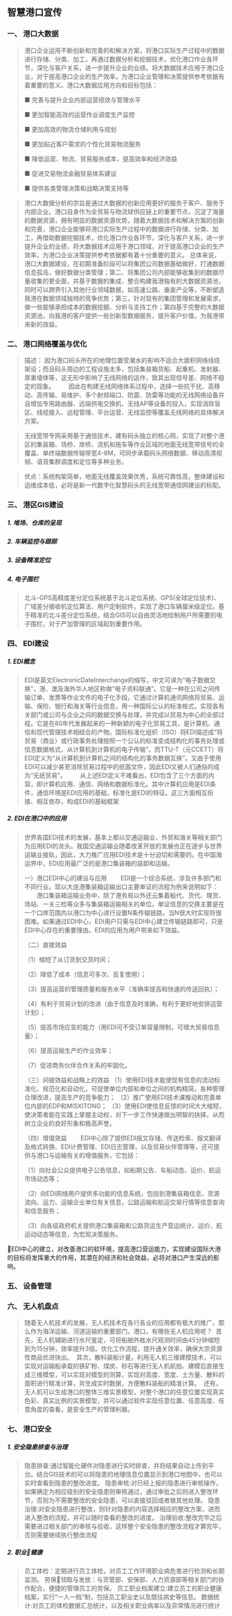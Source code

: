 ## 智慧港口宣传
### 一、 港口大数据
>港口企业运用不断创新和完善的和解决方案，将港口实际生产过程中的数据进行存储、分类、加工，再通过数据分析和挖掘技术，优化港口作业各环节，深化与客户关系，进一步提升企业的业绩。将大数据技术应用于港口企业，对于提高港口企业的生产效率，为港口企业管理和决策提供参考依据有着重要的意义。港口大数据应用方向和目标包括：
>
>■ 完善与提升企业内部运营绩效与管理水平
>
>■ 更加智能高效的运营作业调度生产监控
>
>■ 更加高效的物流仓储利用与规划
>
>■ 更加贴近客户需求的个性化贸易物流服务
>
>■ 降低运营、物流、贸易服务成本，提高效率和经济效益
>
>■ 促进交易物流金融贸易体系建设
>
>■ 提供各类管理决策和战略决策支持等

>港口大数据分析的宗旨是通过大数据的创新应用更好的服务于客户、服务于内部企业。港口自身作为全贸易与物流球供应链上的重要节点，沉淀了海量的数据资源，拥有明显的数据资源优势，随着大数据技术和解决方案的创新和完善，港口企业能够将港口实际生产过程中的数据进行存储、分类、加工，再借助数据挖掘技术，优化港口作业各环节，深化与客户关系，进一步提升企业的业绩，将大数据技术应用于港口领域，对于提高港口企业的生产效率，为港口企业决策提供参考依据都有着十分重要的意义。
>总体来说，港口大数据建设，在初期准备阶段可以将集团公司数据基础做好，打通数据信息孤岛，做好数据分类管理；第二、将集团公司内部能够收集到的数据尽量收集的更全面，并基于数据的集成、整合构建我港独有的大数据资源池，同时可以跨界引入其他行业领域数据，如高速公路、垂直产业等，不断塑造我港在数据领域独特的竞争优势；第三，针对现有的集团管理和发展需求，做一些能够承担成本的数据挖掘、分析与支持工作；第四基于完整的大数据资源池，向我港的客户提供一些创新型数据服务，提升客户价值，为我港带来新的效益。
### 二、 港口网络覆盖与优化
>描述：
因为港口码头所在的地理位置受潮水的影响不适合大面积网络线缆架设；而且码头周边的工程设施太多，包括集装箱货船、起重机、发射器、厚重墙体等，这无形中影响了无线网络的运作，致其出现信号差、网络不稳定的现象。
　　因此在构建无线网络体系过程中，选择一些抗干扰、高移动、高传输、易维护、多个射频端口、防震、防雷等功能的无线网络设备并且增加专用路由器、远端供电交换机、无线AP等设备的投入，实现消除盲区、线缆接入、远程管理、平台运营、无线监控等覆盖无线网络的具体解决方案。

>无线宽带专网采用基于通信技术，建有码头独立的核心网，实现了对整个港区的集装箱、场桥、岸桥、流机和拖车等作业区域的地面无线宽带信号的全覆盖、单终端数据传输带宽4-8M，可同步承载码头网络数据、移动高清视频、语音集群调度和定位等多种业务。

>优点：系统构架简单，地面无线覆盖效果优秀，系统可靠性高，整体建设和运维成本低，必将是新一代数字化智慧码头的无线宽带通信网建设的标配。
### 三、 港区GIS建设
##### 1. 堆场、仓库的呈现
##### 2. 车辆监控与跟踪
##### 3. 设备精准定位
##### 4. 电子围栏
>北斗-GPS高精度差分定位系统基于北斗定位系统、GPS(全球定位技术)、广域差分接收机定位算法、用户定制软件，实现了港口车辆厘米级定位。基于精准的北斗差分定位系统，结合GIS可以自由灵活地绘制用户所需要的电子围栏，对于严加管理的区域起到重要作用。
### 四、 EDI建设
##### 1. EDI概念
>EDI是英文ElectronicDateInterchange的缩写，中文可译为“电子数据交换”，港、澳及海外华人地区称做“电子资料联通”。它是一种在公司之间传输订单、发票等作业文件的电子化手段。它通过计算机通讯网络将贸易、运输、保险、银行和海关等行业信息，用一种国际公认的标准格式，实现各有关部门或公司与企业之间的数据交换与处理，并完成以贸易为中心的全部过程。它是在80年代发展起来的一种新颖的电子化贸易工具，是计算机、通信和现代管理技术相结合的产物。国际标准化组织（ISO）将EDI描述成“将贸易（商业）或行政事务处理按照一个公认的标准变成结构化的事务处理或信息数据格式，从计算机到计算机的电子传输”。而TTU-T（元CCETT）将EDI定义为“从计算机到计算机之间的结构化的事务数据互换”。又由于使用EDI可以减少甚至消除贸易过程中的纸面文件，因此EDI又被人们通俗的成为“无纸贸易”。 
　　从上述EDI定义不难看出，EDI包含了三个方面的内容，即计算机应用、通信、网络和数据标准化。其中计算机应用是EDI条件，通信环境是EDI应用的基础，标准化是EDI的特征。这三方面相互衔接、相互依存，构成EDI的基础框架
##### 2. EDI在港口中的应用
>世界各国EDI技术的发展，基本上都以交通运输业、外贸和海关等相关部门为应用EDI的龙头。我国交通运输业随着改革开放的发展也正在逐步与世界运输业接轨，因此，大力推广应用EDI技术是十分迫切和需要的。在中国海运界中，EDI应用最广泛的是港口集装箱的装卸和运输。 
>
>一）港口EDI中心的建设与应用 
　　EDI是一个综合系统，涉及许多部门和不同行业。现以大连港集装箱运输出口主要单证的流程为例来说明如下： 
　　港口集装箱运输业务中，除了港务局以外还云集着船代、货代、理货、场站、一关三检等众多与集装箱运输相关的单位。单证信息的交换主要是在一个口岸范围内以港口为中心进行设置N条传输链路，当N很大时实现将很困难。如果通过EDI中心，EDI用户只需与EDI中心建立传输链路即可，只是EDI中心存在的重要理由。EDI的应用为用户带来如下效益。 
>
>（二）直接效益 
>
>（1）缩短了从订货到交货时间；
>
>（2）降低了成本（信息可多次、反复使用）；
>
>（3）提高运营的管理质量和服务水平（准确率提高和快速的传送回执）；
>
>（4）有利于贸易计划的改进（由于信息及时准确，有利于更好地安排运营计划）；
>
>（5）提高市场应变的能力（用EDI可不受订单容量限制，可增大贸易信息量）；
>
>（6）提高运输生产的作业效率；
>
>（7）促进商务伙伴合作关系的牢固化。 
>
>（三）间接效益和战略上的效益 
>（1）使用EDI技术能使现有信息的流动标准化、规范化和自动化，可促使单位内部和单位之间的机构精简，各种管理合理改进，提高生产的竞争能力；
>（2）推广使用EDI技术课推动和完善单位内部的EDP和MISXITONG；
>（3）使用EDI使信息反馈的时间大大缩短，使决策者能在实践上掌握主动权，对下一步工作快速做出明智的抉择，从而树立企业的良好形象和极高声誉。 
>
>（四）增值效益 
　　EDI中心除了提供EDI报文存储、传送检索、报文翻译及格式转换、EDI计费管理、EDI日志管理，以及贸易伙伴管理等，还可提供与港口与运输有关的增值服务，它包括： 
>
>（1）向社会公众提供电子公告信息，如船期公告、车船动态、运价、航运市场动态等；
>
>（2）向EDI网络用户提供多功能的信息系统，包括到港集装箱信息、货源流向、运力、运输企业单位有关信息，公路运输和航运交易行情等信息查询和信息服务；
>
>（3）向各级政府机关提供港口集装箱和公路货运生产营运统计、运价、航运动动态等信息，为宏观决策服务。 
>
EDI中心的建立，对改善港口的软环境，提高港口营运能力，实现建设国际大港的目标将发挥重大的作用，其潜在的经济和社会效益，必将对港口产生深远的影响。
### 五、 设备管理
### 六、 无人机盘点
>随着无人机技术的发展，无人机技术在各行各业的应用都有极大的推广。那么作为海洋运输、河道运输的重要部门，港口，有哪些无人机应用呢？ 
首先，无人机辅助进行水尺鉴定，可将船舶外舷水尺观测时间由45分钟缩短到为15分钟，效率提升3倍。优化工作流程，提升通关效率，确保大宗资源性商品优进快出。 
其次，散料装船计量，利用无人机三维建模技术，可以实现对运输船承载的铁矿粉、煤炭、砂石等进行无人机航拍、建模后直接生成三维模型，可以实现对模型的测算，实现对高度、宽度、土方量、散料的面积进行精准计算，并生成实时数据，方便散料装船的精准计算。 
还有，无人机可以生成港口的整体三维实景模型，对整个港口的任意位置实现真实色彩、真实比例的实景模型，并可以通过软件实现任意位置、任意高度、任意角度的查看，是安全生产的管理利器。
### 七、 港口安全
##### 1. 安全隐患排查与治理
>隐患排查:通过智能化硬件对隐患进行实时排查，并将结果自动上传到平台。结合GIS技术的可以将隐患的地理信息位置显示到港口地图中，也可以实时查看到隐患的整改进度。
>隐患审核:对已经上报的隐患进行审核操作，如果确定为相应级别的安全隐患则审核通过，通过审批之后则进入整改环节，否则为不需要整改的安全隐患，可以直接驳回或者做其他处理。
>隐患治理:对安全隐患进行整改，则针对隐患的内容选择相应的整改方案，进而进入整改的流程，并可以随时查看的整改的进度。
>治理验收:整改完毕之后需要进过相关部门的审核与验收，这样整个安全隐患的整改流程才算完毕，否则需要继续执行整改流程
##### 2. 职业健康
>员工体检：定期进行员工体检，对员工工作环境职业病危害进行检测和长期监测。
>劳保领取与发放：与货管部、安保部、人力资源部等相关部门的协作配合，便捷的管理员工的劳保。
>员工职业档案建立:建立员工的职业健康档案，实行“一人一档”制，包括员工职业史以及既往病史等信息。
>数据统计:对员工的体检数据汇总统计，以及相关职业病率以及异常情况进行统计